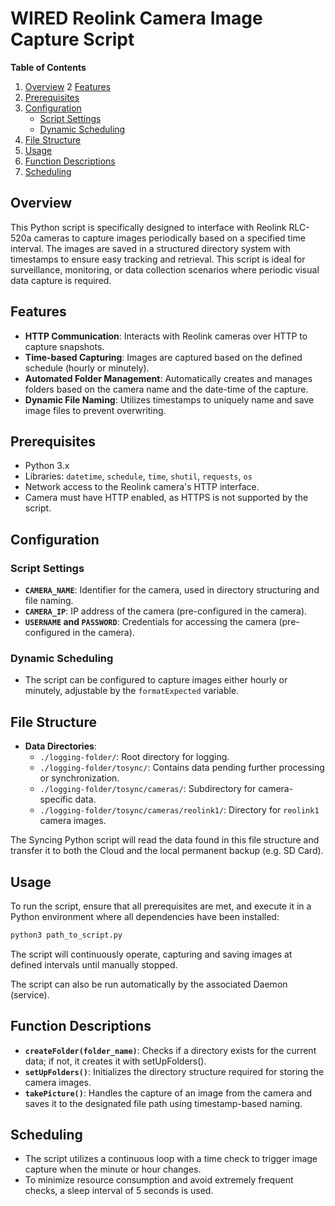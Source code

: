 # WIRED Reolink Camera Image Capture Script


**Table of Contents**


  1. [Overview](#overview)
  2 [Features](#features)
  3. [Prerequisites](#prerequisites)
  4. [Configuration](#configuration)
     - [Script Settings](#script-settings)
     - [Dynamic Scheduling](#dynamic-scheduling)
  5. [File Structure](#file-structure)
  6. [Usage](#usage)
  7. [Function Descriptions](#function-descriptions)
  8. [Scheduling](#scheduling)

## Overview

This Python script is specifically designed to interface with Reolink RLC-520a cameras to capture images periodically based on a specified time interval. The images are saved in a structured directory system with timestamps to ensure easy tracking and retrieval. This script is ideal for surveillance, monitoring, or data collection scenarios where periodic visual data capture is required.

## Features

- **HTTP Communication**: Interacts with Reolink cameras over HTTP to capture snapshots.
- **Time-based Capturing**: Images are captured based on the defined schedule (hourly or minutely).
- **Automated Folder Management**: Automatically creates and manages folders based on the camera name and the date-time of the capture.
- **Dynamic File Naming**: Utilizes timestamps to uniquely name and save image files to prevent overwriting.

## Prerequisites

- Python 3.x
- Libraries: `datetime`, `schedule`, `time`, `shutil`, `requests`, `os`
- Network access to the Reolink camera's HTTP interface.
- Camera must have HTTP enabled, as HTTPS is not supported by the script.

## Configuration

### Script Settings

- **`CAMERA_NAME`**: Identifier for the camera, used in directory structuring and file naming.
- **`CAMERA_IP`**: IP address of the camera (pre-configured in the camera).
- **`USERNAME` and `PASSWORD`**: Credentials for accessing the camera (pre-configured in the camera).

### Dynamic Scheduling

- The script can be configured to capture images either hourly or minutely, adjustable by the `formatExpected` variable.

## File Structure

- **Data Directories**:
  - `./logging-folder/`: Root directory for logging.
  - `./logging-folder/tosync/`: Contains data pending further processing or synchronization.
  - `./logging-folder/tosync/cameras/`: Subdirectory for camera-specific data.
  - `./logging-folder/tosync/cameras/reolink1/`: Directory for `reolink1` camera images.

The Syncing Python script will read the data found in this file structure and transfer it to both the Cloud and the local permanent backup (e.g. SD Card).

## Usage

To run the script, ensure that all prerequisites are met, and execute it in a Python environment where all dependencies have been installed:

```bash
python3 path_to_script.py
```

The script will continuously operate, capturing and saving images at defined intervals until manually stopped.

The script can also be run automatically by the associated Daemon (service).

## Function Descriptions

- **`createFolder(folder_name)`**: Checks if a directory exists for the current data; if not, it creates it with setUpFolders().
- **`setUpFolders()`**: Initializes the directory structure required for storing the camera images.
- **`takePicture()`**: Handles the capture of an image from the camera and saves it to the designated file path using timestamp-based naming.

## Scheduling

- The script utilizes a continuous loop with a time check to trigger image capture when the minute or hour changes.
- To minimize resource consumption and avoid extremely frequent checks, a sleep interval of 5 seconds is used.
